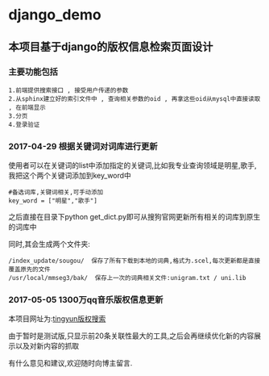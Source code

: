 # django_demo


## 本项目基于django的版权信息检索页面设计

### 主要功能包括
    
    1.前端提供搜索接口 , 接受用户传递的参数
    2.从sphinx建立好的索引文件中 , 查询相关参数的oid , 再拿这些oid从mysql中直接读取 , 在前端显示
    3.分页
    4.登录验证

### 2017-04-29 根据关键词对词库进行更新

使用者可以在关键词的list中添加指定的关键词,比如我专业查询领域是明星,歌手,我把这个两个关键词添加到key_word中<br>
    
    #备选词库,关键词相关,可手动添加
    key_word = ["明星","歌手"]

之后直接在目录下python get_dict.py即可从搜狗官网更新所有相关的词库到原生的词库中<br>

同时,其会生成两个文件夹:
    
    /index_update/sougou/  保存了所有下载到本地的词典,格式为.scel,每次更新都是直接覆盖原先的文件
    /usr/local/mmseg3/bak/  保存上一次的词典相关文件:unigram.txt / uni.lib


### 2017-05-05 1300万qq音乐版权信息更新

本项目网址为:[tingyun版权搜索](http://123.207.171.57:8888/hong/)

由于暂时是测试版,只显示前20条关联性最大的工具,之后会再继续优化新的内容展示以及对新内容的抓取

有什么意见和建议,欢迎随时向博主留言.


